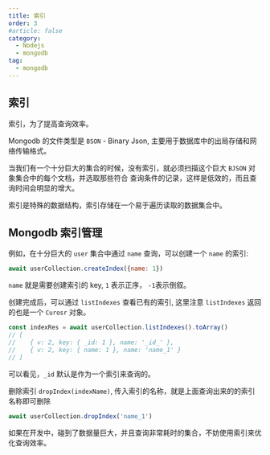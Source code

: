 ```yaml
---
title: 索引
order: 3
#article: false
category:
  - Nodejs
  - mongodb
tag:
  - mongodb
---
```


## 索引

索引，为了提高查询效率。

Mongodb 的文件类型是 `BSON` - Binary Json, 主要用于数据库中的出局存储和网络传输格式。

当我们有一个十分巨大的集合的时候，没有索引，就必须扫描这个巨大 `BJSON` 对象集合中的每个文档，并选取那些符合
查询条件的记录，这样是低效的，而且查询时间会明显的增大。

索引是特殊的数据结构，索引存储在一个易于遍历读取的数据集合中。


## Mongodb 索引管理

例如，在十分巨大的 `user` 集合中通过 `name` 查询，可以创建一个 `name` 的索引:

```javascript
await userCollection.createIndex({name: 1})
```

`name` 就是需要创建索引的 key, `1` 表示正序， `-1`表示倒叙。

创建完成后，可以通过 `listIndexes` 查看已有的索引, 这里注意 `listIndexes` 返回的也是一个 `Curosr` 对象。
```javascript
const indexRes = await userCollection.listIndexes().toArray()
// [
//    { v: 2, key: { _id: 1 }, name: '_id_' },
//    { v: 2, key: { name: 1 }, name: 'name_1' }
// ]
```

可以看见，`_id` 默认是作为一个索引来查询的。

删除索引 `dropIndex(indexName)`, 传入索引的名称，就是上面查询出来的的索引名称即可删除

```javascript
await userCollection.dropIndex('name_1')
```

如果在开发中，碰到了数据量巨大，并且查询非常耗时的集合，不妨使用索引来优化查询效率。
